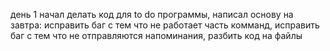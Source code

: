 день 1
начал делать код для to do программы, написал основу
на завтра: исправить баг с тем что не работает часть комманд, исправить баг с тем что не отправляются напоминания, разбить код на файлы